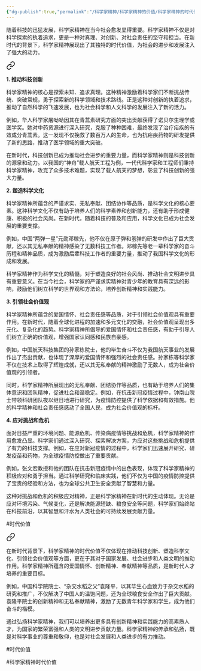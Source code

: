 ```yaml
---
{"dg-publish":true,"permalink":"/科学家精神/科学家精神的价值/科学家精神的时代价值/科学家精神的时代价值/","dgPassFrontmatter":true,"noteIcon":"","created":"2024-06-12T14:06:12.973+08:00","updated":"2024-06-14T22:41:48.013+08:00"}
---
```


随着科技的迅猛发展，科学家精神在当今社会愈发显得重要。科学家精神不仅是对科学探索的执着追求，更是一种对真理、对创新、对社会责任的坚守和担当。在新时代的背景下，科学家精神展现出了其独特的时代价值，为社会的进步和发展注入了强大的动力。


<div class="transclusion internal-embed is-loaded"><a class="markdown-embed-link" href="/////" aria-label="Open link"><svg xmlns="http://www.w3.org/2000/svg" width="24" height="24" viewBox="0 0 24 24" fill="none" stroke="currentColor" stroke-width="2" stroke-linecap="round" stroke-linejoin="round" class="svg-icon lucide-link"><path d="M10 13a5 5 0 0 0 7.54.54l3-3a5 5 0 0 0-7.07-7.07l-1.72 1.71"></path><path d="M14 11a5 5 0 0 0-7.54-.54l-3 3a5 5 0 0 0 7.07 7.07l1.71-1.71"></path></svg></a><div class="markdown-embed">





**1. 推动科技创新**

科学家精神的核心是探索未知、追求真理。这种精神激励着科学家们不断挑战传统、突破常规，勇于探索新的科学领域和技术路线。正是这种对创新的执着追求，推动了自然科学的飞速发展，也为社会科学和人文科学的发展注入了新的活力。

例如，华人科学家屠呦呦因其在青蒿素研究方面的突出贡献获得了诺贝尔生理学或医学奖。她对中药资源进行深入研究，克服了种种困难，最终发现了治疗疟疾的有效成分青蒿素。这一发现不仅挽救了数百万人的生命，也为抗疟疾药物的研发提供了新的思路，推动了医学领域的重大突破。

在新时代，科技创新已成为推动社会进步的重要力量，而科学家精神则是科技创新的源泉和动力。以我国的“神舟”载人航天工程为例，一代代科学家和工程师们秉持科学家精神，攻克了众多技术难题，实现了载人航天的梦想，彰显了科技创新的强大力量。

**2. 塑造科学文化**

科学家精神所蕴含的严谨求实、无私奉献、团结协作等品质，是科学文化的核心要素。这种科学文化不仅有助于培养人们的科学素养和创新能力，还有助于形成健康、积极的社会风尚。在新时代，随着科技的普及和应用，科学文化已成为社会发展的重要支撑。

例如，中国“两弹一星”元勋邓稼先，他不仅在原子弹和氢弹的研发中作出了巨大贡献，还以其无私奉献的精神感染了无数科技工作者。邓稼先等老一辈科学家的奋斗历程和精神品质，成为激励后辈科技工作者的重要力量，推动了我国科学文化的形成和发展。

科学家精神作为科学文化的精髓，对于塑造良好的社会风尚、推动社会文明进步具有重要意义。在当今社会，科学家的严谨求实精神对青少年的教育具有深远的影响，鼓励他们树立科学的世界观和方法论，培养创新精神和实践能力。

**3. 引领社会价值观**

科学家精神所蕴含的爱国情怀、社会责任感等品质，对于引领社会价值观具有重要作用。在新时代，随着全球化进程的加速和多元文化的交融，社会价值观呈现出多元化、复杂化的趋势。科学家精神所倡导的爱国情怀和社会责任感，有助于引导人们树立正确的价值观，增强国家认同感和民族自豪感。

例如，中国航天科技集团的孙家栋院士，他的毕生奋斗不仅为我国航天事业的发展作出了杰出贡献，也体现了深厚的爱国情怀和强烈的社会责任感。孙家栋等科学家不仅在技术上取得了辉煌成就，还以其无私奉献的精神激励了无数人，成为社会价值观的引领者。

同时，科学家精神所展现出的无私奉献、团结协作等品质，也有助于培养人们的集体意识和团队精神，促进社会和谐稳定。例如，在抗击新冠疫情过程中，钟南山院士带领科研团队夜以继日地进行研究，为疫情防控提供了科学依据和有效措施。他的科学精神和社会责任感感动了全国人民，成为社会价值观的标杆。

**4. 应对挑战和危机**

面对日益严重的环境问题、能源危机、传染病疫情等挑战和危机，科学家精神的作用愈发凸显。科学家们通过深入研究、探索解决方案，为应对这些挑战和危机提供了有力的科技支撑。例如，在应对新冠疫情的过程中，科学家们迅速展开研究、研发疫苗和药物，为全球疫情防控做出了重要贡献。

例如，张文宏教授和他的团队在抗击新冠疫情中的出色表现，体现了科学家精神的积极应对和勇于担当。通过科学研究和临床实践，他们不仅为中国的疫情防控提供了宝贵的经验和方法，也为全球公共卫生安全贡献了智慧和力量。

这种对挑战和危机的积极应对精神，正是科学家精神在新时代的生动体现。无论是应对环境污染、气候变化，还是解决能源短缺、粮食安全等问题，科学家们始终站在科技前沿，以其智慧和汗水为人类社会的可持续发展贡献力量。

#时代价值

</div></div>



<div class="transclusion internal-embed is-loaded"><a class="markdown-embed-link" href="/////" aria-label="Open link"><svg xmlns="http://www.w3.org/2000/svg" width="24" height="24" viewBox="0 0 24 24" fill="none" stroke="currentColor" stroke-width="2" stroke-linecap="round" stroke-linejoin="round" class="svg-icon lucide-link"><path d="M10 13a5 5 0 0 0 7.54.54l3-3a5 5 0 0 0-7.07-7.07l-1.72 1.71"></path><path d="M14 11a5 5 0 0 0-7.54-.54l-3 3a5 5 0 0 0 7.07 7.07l1.71-1.71"></path></svg></a><div class="markdown-embed">




在新时代背景下，科学家精神的时代价值不仅体现在推动科技创新、塑造科学文化、引领社会价值观等方面，更在于其对于国家发展、社会进步和人类文明的推动作用。科学家精神所蕴含的爱国情怀、创新精神、奉献精神等品质，是新时代人才培养的重要目标。

例如，中国科学院院士、“杂交水稻之父”袁隆平，以其毕生心血致力于杂交水稻的研究和推广，不仅解决了中国人的温饱问题，还为全球粮食安全作出了巨大贡献。袁隆平院士的创新精神和无私奉献精神，激励了无数青年科学家和学生，成为他们奋斗的楷模。

通过弘扬科学家精神，我们可以培养出更多具有创新精神和实践能力的高素质人才，为国家的繁荣富强和人类的文明进步贡献力量。科学家精神的传承和弘扬，既是对科学事业的尊重和敬仰，也是对社会发展和人类进步的有力推动。

#时代价值

</div></div>


#科学家精神时代价值